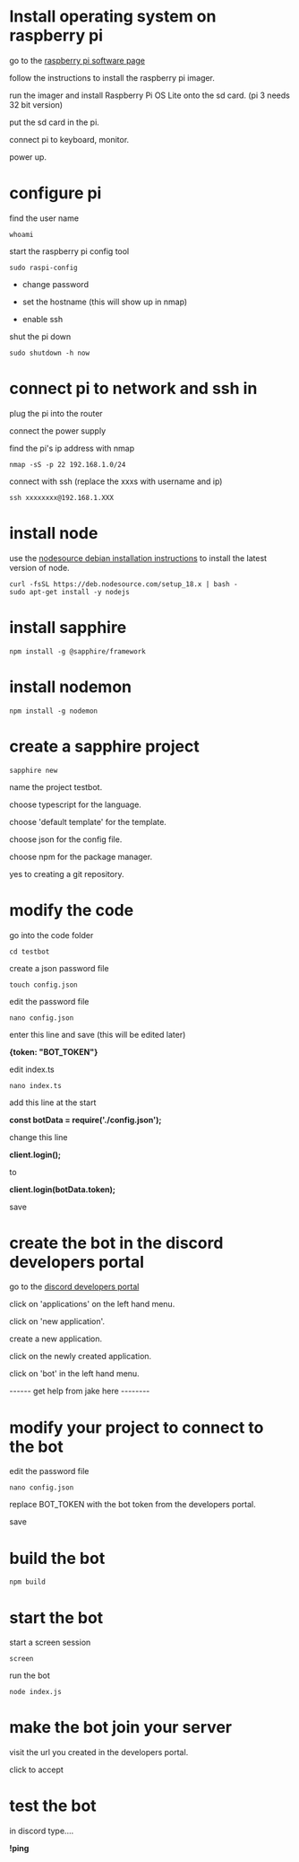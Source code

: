 # Install operating system on raspberry pi #

go to the [raspberry pi software page](https://www.raspberrypi.com/software/ "raspberry pi software page")

follow the instructions to install the raspberry pi imager.

run the imager and install Raspberry Pi OS Lite onto the sd card. (pi 3 needs 32 bit version)

put the sd card in the pi.

connect pi to keyboard, monitor.

power up.

# configure pi

find the user name

`whoami`

start the raspberry pi config tool

`sudo raspi-config`

- change password

- set the hostname (this will show up in nmap)

- enable ssh

shut the pi down

`sudo shutdown -h now`

# connect pi to network and ssh in

plug the pi into the router

connect the power supply

find the pi's ip address with nmap

`nmap -sS -p 22 192.168.1.0/24`

connect with ssh (replace the xxxs with username and ip)

`ssh xxxxxxxx@192.168.1.XXX`

# install node #

use the [nodesource debian installation instructions](https://github.com/nodesource/distributions/blob/master/README.md#debinstall "nodesource debian installation instructions") to install the latest version of node.

`curl -fsSL https://deb.nodesource.com/setup_18.x | bash -`<br/>
`sudo apt-get install -y nodejs`

# install sapphire #

`npm install -g @sapphire/framework`

# install nodemon #

`npm install -g nodemon`

# create a sapphire project #

`sapphire new`

name the project testbot.

choose typescript for the language.

choose 'default template' for the template.

choose json for the config file.

choose npm for the package manager.

yes to creating a git repository.

# modify the code

go into the code folder

`cd testbot`

create a json password file 

`touch config.json`

edit the password file

`nano config.json`

enter this line and save (this will be edited later)

**{token: "BOT_TOKEN"}**

edit index.ts

`nano index.ts`

add this line at the start

**const botData = require('./config.json');**

change this line

**client.login();**

to

**client.login(botData.token);**

save

# create the bot in the discord developers portal #

go to the [discord developers portal](https://discord.com/developers/applications)

click on 'applications' on the left hand menu.

click on 'new application'.

create a new application.

click on the newly created application.

click on 'bot' in the left hand menu.




------ get help from jake here --------









# modify your project to connect to the bot #

edit the password file

`nano config.json`

replace BOT_TOKEN with the bot token from the developers portal.

save

# build the bot

`npm build`

# start the bot

start a screen session

`screen`

run the bot

`node index.js`


# make the bot join your server

visit the url you created in the developers portal.

click to accept

# test the bot #

in discord type....

**!ping**
